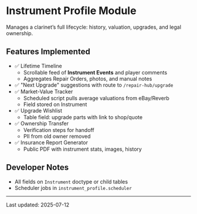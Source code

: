 # Instrument Profile Module

Manages a clarinet’s full lifecycle: history, valuation, upgrades, and legal ownership.

## Features Implemented
- ✅ Lifetime Timeline
  - Scrollable feed of **Instrument Events** and player comments
  - Aggregates Repair Orders, photos, and manual notes
- ✅ "Next Upgrade" suggestions with route to `/repair-hub/upgrade`
- ✅ Market-Value Tracker
  - Scheduled script pulls average valuations from eBay/Reverb
  - Field stored on Instrument
- ✅ Upgrade Wishlist
  - Table field: upgrade parts with link to shop/quote
- ✅ Ownership Transfer
  - Verification steps for handoff
  - PII from old owner removed
- ✅ Insurance Report Generator
  - Public PDF with instrument stats, images, history

## Developer Notes
- All fields on `Instrument` doctype or child tables
- Scheduler jobs in `instrument_profile.scheduler`

---
Last updated: 2025-07-12